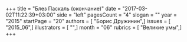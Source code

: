 +++
title = "Блез Паскаль (окончание)"
date = "2017-03-02T11:22:39+03:00"
side = "left"
pagesCount = "4"
slogan = ""
year = "2015"
startPage = "20"
authors = [ "Борис Дружинин",]
issues = [ "2015_06",]
illustrators = [ "",]
month = "06"
rubrics = [ "Великие умы",]
+++
